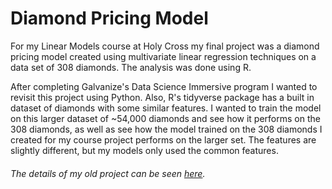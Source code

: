 # Diamond Pricing Model

For my Linear Models course at Holy Cross my final project was a diamond pricing
model created using multivariate linear regression techniques on a data set of 
308 diamonds. The analysis was done using R. 

After completing Galvanize's Data Science Immersive program I wanted to revisit
this project using Python. Also, R's tidyverse package has a built in dataset
of diamonds with some similar features. I wanted to train the model on this 
larger dataset of ~54,000 diamonds and see how it performs on the 308 diamonds,
as well as see how the model trained on the 308 diamonds I created for my course
project performs on the larger set. The features are slightly different, but my 
models only used the common features. 

###### The details of my old project can be seen [here].

[here]: https://github.com/benedictaquino/r-diamond-project
